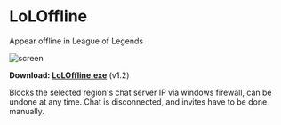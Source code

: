 # LoLOffline

Appear offline in League of Legends

![screen](https://user-images.githubusercontent.com/17261478/64494317-7f53db80-d28b-11e9-9dd4-2b60cdb56cc6.PNG)

**Download: [LoLOffline.exe](https://github.com/jkunstwald/LoLOffline/releases/download/1.2/LoLOffline.exe)** (v1.2)

Blocks the selected region's chat server IP via windows firewall, can be undone at any time. Chat is disconnected, and invites have to be done manually.
